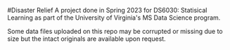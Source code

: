 #Disaster Relief
A project done in Spring 2023 for DS6030: Statisical Learning as part of the University of Virginia's MS Data Science program.  

Some data files uploaded on this repo may be corrupted or missing due to size but the intact originals are available upon request. 
